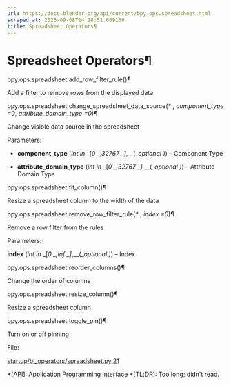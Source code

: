 ```yaml
---
url: https://docs.blender.org/api/current/bpy.ops.spreadsheet.html
scraped_at: 2025-09-08T14:18:51.609166
title: Spreadsheet Operators¶
---
```


# Spreadsheet Operators¶

bpy.ops.spreadsheet.add_row_filter_rule()¶

    

Add a filter to remove rows from the displayed data

bpy.ops.spreadsheet.change_spreadsheet_data_source(_*_ , _component_type =0_,
_attribute_domain_type =0_)¶

    

Change visible data source in the spreadsheet

Parameters:

    

  * **component_type** (_int in_ _[__0_ _,__32767_ _]__,__(__optional_ _)_) – Component Type

  * **attribute_domain_type** (_int in_ _[__0_ _,__32767_ _]__,__(__optional_ _)_) – Attribute Domain Type

bpy.ops.spreadsheet.fit_column()¶

    

Resize a spreadsheet column to the width of the data

bpy.ops.spreadsheet.remove_row_filter_rule(_*_ , _index =0_)¶

    

Remove a row filter from the rules

Parameters:

    

**index** (_int in_ _[__0_ _,__inf_ _]__,__(__optional_ _)_) – Index

bpy.ops.spreadsheet.reorder_columns()¶

    

Change the order of columns

bpy.ops.spreadsheet.resize_column()¶

    

Resize a spreadsheet column

bpy.ops.spreadsheet.toggle_pin()¶

    

Turn on or off pinning

File:

    

[startup/bl_operators/spreadsheet.py:21](https://projects.blender.org/blender/blender/src/branch/main/scripts/startup/bl_operators/spreadsheet.py#L21)

  *[API]: Application Programming Interface
  *[TL;DR]: Too long; didn't read.


